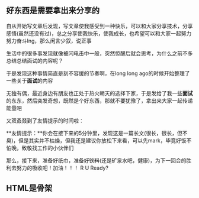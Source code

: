 ## 好东西是需要拿出来分享的
自从开始写文章后发现，写文章使我感受到一种快乐，可以和大家分享技术，分享感悟(虽然还没有过)，总之分享使我快乐，使我成长，也希望可以和大家一起努力努力奋斗Ing，那么闲言少叙，说正事

生活中的很多事发现就像被闪电击中一般，突然惊醒后就会思考，为什么之前不多总结总结面试的内容呢？

于是发现这种事情简直是刻不容缓的节奏啊，在long long ago的时候开始整理了一些关于**面试**的内容

无独有偶，最近身边有朋友也正处于热火朝天的选择下家，于是发给了我一些**面试**的东东，然后突发奇想，既然是个好东西，那就不要犹豫了，拿出来大家一起传递能量吧

又双叒叕到了友情提示的时间啦：

**友情提示：**你会在接下来的5分钟里，发现这是一篇长文(很长，很长，但不臭)，但是其实并不枯燥，但我还是建议你放松下来看，可以先mark，毕竟好饭不怕晚，致敬找工作的小伙伴们

那么，接下来，准备好纸巾，准备好<del>饮料</del>(还是矿泉水吧，健康)，为下一回合的胜利去努力的吸收吧！加油！！！ R U Ready?


## HTML是骨架